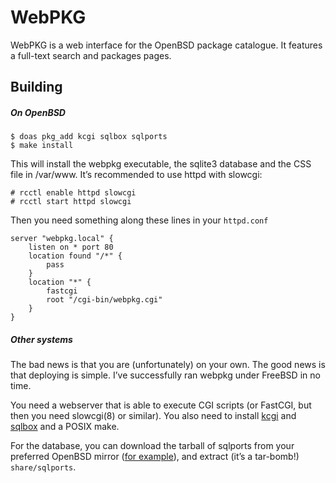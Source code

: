 # WebPKG

WebPKG is a web interface for the OpenBSD package catalogue.  It
features a full-text search and packages pages.

## Building

##### On OpenBSD

	$ doas pkg_add kcgi sqlbox sqlports
	$ make install

This will install the webpkg executable, the sqlite3 database and the
CSS file in /var/www.  It’s recommended to use httpd with slowcgi:

	# rcctl enable httpd slowcgi
	# rcctl start httpd slowcgi

Then you need something along these lines in your `httpd.conf`

	server "webpkg.local" {
		listen on * port 80
		location found "/*" {
			pass
		}
		location "*" {
			fastcgi
			root "/cgi-bin/webpkg.cgi"
		}
	}

##### Other systems

The bad news is that you are (unfortunately) on your own.  The good
news is that deploying is simple. I’ve successfully ran webpkg
under FreeBSD in no time.

You need a webserver that is able to execute CGI scripts (or FastCGI,
but then you need slowcgi(8) or similar).  You also need to install
[kcgi][kcgi] and [sqlbox][sqlbox] and a POSIX make.

For the database, you can download the tarball of sqlports from your
preferred OpenBSD mirror ([for example][sqlports]), and extract (it’s a
tar-bomb!) `share/sqlports`.

[kcgi]: https://kristaps.bsd.lv/kcgi/
[sqlbox]: https://kristaps.bsd.lv/sqlbox/
[sqlports]: https://cdn.openbsd.org/pub/OpenBSD/snapshots/packages/amd64/sqlports-7.32p0.tgz
